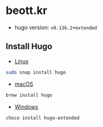 # beott.kr

- hugo version: `v0.136.2+extended`

## Install Hugo

- [Linux](https://gohugo.io/installation/linux/)

```sh
sudo snap install hugo
```

- [macOS](https://gohugo.io/installation/macos/)

```sh
brew install hugo
```

- [Windows](https://gohugo.io/installation/windows/)

```ps1
choco install hugo-extended
```
